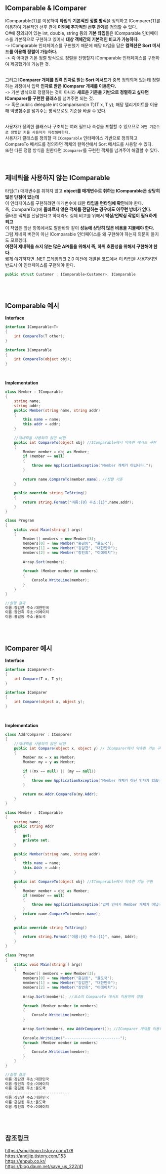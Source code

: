 ## IComparable & IComparer
IComparable(T)를 이용하여 **타입**의 **기본적인 정렬 방식**을 정의하고 IComparer(T)를 이용하여 기본적인 선후 관계 **이외에 추가적인 선후 관계**를 정의할 수 있다.<br>
C#에 정의되어 있는 int, double, string 등의 **기본 타입**들은 IComparable 인터페이스를 기본적으로 구현하고 있어서 **대상 객체간의 기본적인 비교가 가능하다.**<br>
-> IComparable 인터페이스를 구현했기 때문에 해당 타입을 담은 **컬렉션은 Sort 메서드를 이용해 정렬이 가능하다.**<br>
-> 즉 어떠한 기본 정렬 방식으로 정렬을 진행할지 IComparable 인터페이스를 구현하여 제공했기에 가능한 것.<br>
<br>

그리고 **IComparer 개체를 입력 인자로 받는 Sort 메서드**가 중복 정의되어 있는데 정렬하는 과정에서 입력 **인자로 받은 IComparer 개체를 이용한다.**<br>
-> 기본 방식으로 정렬하는 것이 아니라 **새로운 기준을 기반으로 정렬하고 싶다면 IComparer를 구현한 클래스**를 넘겨주면 되는 것.<br>
-> 혹은 public delegate int Comparison(in T)(T x, T y); 해당 델리게이트를 이용해 익명함수를 넘겨주는 방식으로도 기준을 바꿀 수 있다.<br>
<br>

사용자가 정의한 클래스나 구조체는 여러 필드나 속성을 포함할 수 있으므로 `어떤 기준으로 정렬할 지를 사용자가 지정해야한다.`<br>
사용자가 클래스를 정의할 때 `IComparable` 인터페이스 기반으로 정의하고 CompareTo 메서드를 정의하면 객체의 컬렉션에서 Sort 메서드를 사용할 수 있다.<br>
또한 다른 정렬 방식을 원한다면 `IComparer`를 구현한 객체를 넘겨주어 해결할 수 있다.<br>
<br>
<br>

## 제네릭을 사용하지 않는 IComparable
타입(T) 매개변수를 취하지 않고 **object를 매개변수로 취하는 IComparable은 상당히 많은 단점이 있는데**<br>
이 인터페이스를 구현하려면 매개변수에 대한 **타입을 런타임에 확인**해야 한다.<br>
즉, CompareTo()에 **올바르지 않은 객체를 전달하는 경우에도 아무런 방비가 없다.**<br>
올바른 객체를 전달한다고 하더라도 실제 비교를 위해서 **박싱/언박싱 작업이 필요하게 되고**<br>
이 작업은 앞선 항목에서도 말한바와 같이 **성능에 상당히 많은 비용을 지불해야 한다.**<br>
그럼 제네릭 버전이 아닌 IComparable 인터페이스를 왜 구현해야 하는지 의문이 들지도 모르겠다.<br>
**여전히 제네릭을 쓰지 않는 많은 API들을 위해서 즉, 하위 호환성을 위해서 구현해야 한다.**<br>
짧게 얘기하자면 .NET 프레임워크 2.0 이전에 개발된 코드에서 이 타입을 사용하려면 반드시 이 인터페이스를 구현해야 한다.<br>
```c#
public struct Customer : IComparable<Customer>, IComparable
```
<br>
<br>

## IComparable 예시

**Interface**<br>
```c#
interface IComparable<T>
{
    int CompareTo(T other);
}
    
interface IComparable
{
    int CompareTo(object obj);
}
```
<br>

**Implementation**<br>
```c#
class Member : IComparable
{
    string name;
    string addr;
    public Member(string name, string addr)
    {
        this.name = name;
        this.addr = addr;
    }
 
    //제네릭을 사용하지 않은 버전
    public int CompareTo(object obj) //IComparable에서 약속한 메서드 구현
    {
        Member member = obj as Member;
        if (member == null)
        {
            throw new ApplicationException("Member 개체가 아닙니다.");
        }
        
        return name.CompareTo(member.name); //정렬 기준
    }
    
    public override string ToString()
    {
        return string.Format("이름:{0} 주소:{1}",name,addr);
    }
}

class Program
{
    static void Main(string[] args)
    {
        Member[] members = new Member[3];
        members[0] = new Member("홍길동", "율도국");
        members[1] = new Member("강감찬", "대한민국");
        members[2] = new Member("장언휴", "이에이치");
 
        Array.Sort(members);
 
        foreach (Member member in members)
        {
            Console.WriteLine(member);
        }
    }
}

//실행 결과
이름:강감찬 주소:대한민국
이름:장언휴 주소:이에이치
이름:홍길동 주소:율도국
```
<br>
<br>

## IComparer 예시

**Interface**<br>
```c#
interface IComparer<T>
{
    int Compare(T x, T y);
}
    
interface IComparer
{
    int Compare(object x, object y);
}
```
<br>

**Implementation**<br>
```c#
class AddrComparer : IComparer
{
    //제네릭을 사용하지 않은 버전
    public int Compare(object x, object y) // IComparer에서 약속한 기능 구현
    {
        Member mx = x as Member;
        Member my = y as Member;
 
        if ((mx == null) || (my == null)) 
        {
            throw new ApplicationException("Member 개체가 아닌 인자가 있습니다.");
        }
 
        return mx.Addr.CompareTo(my.Addr);
    }
}
    
class Member : IComparable
{
    string name;
    public string Addr
    {
        get;
        private set;
    }
 
    public Member(string name, string addr)
    {
        this.name = name;
        this.Addr = addr;
    }
 
    public int CompareTo(object obj) //IComparable에서 약속한 기능 구현
    {
        Member member = obj as Member;
        if (member == null)
        {
            throw new ApplicationException("입력 인자가 Member 개체가 아닙니다. ");
        }
        return name.CompareTo(member.name);
    }
 
    public override string ToString()
    {
        return string.Format("이름:{0} 주소:{1}", name, Addr);
    }
}
 
class Program
{
    static void Main(string[] args)
    {
        Member[] members = new Member[3];
        members[0] = new Member("홍길동", "율도국");
        members[1] = new Member("강감찬", "대한민국");
        members[2] = new Member("장언휴", "이에이치");
        
        Array.Sort(members); //요소의 CompareTo 메서드 이용하여 정렬
        
        foreach (Member member in members)
        {
            Console.WriteLine(member);
        }
        
        Array.Sort(members, new AddrComparer()); //IComparer 개체를 이용하여 정렬
        
        Console.WriteLine("-------------------------");
        foreach (Member member in members)
        {
            Console.WriteLine(member);
        }
    }
}

//실행 결과
이름:강감찬 주소:대한민국
이름:장언휴 주소:이에이치
이름:홍길동 주소:율도국
-----------------------------
이름:강감찬 주소:대한민국
이름:홍길동 주소:율도국
이름:장언휴 주소:이에이치
```
<br>
<br>   
    
## 참조링크
https://smujihoon.tistory.com/178<br>
https://andjjip.tistory.com/153<br>
https://ehpub.co.kr/<br>
https://blog.daum.net/save_us_222/41<br>
<br>
<br>
